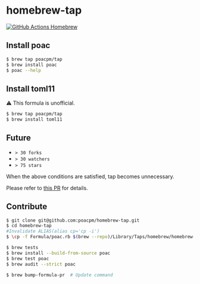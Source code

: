 # homebrew-tap

[![GitHub Actions Homebrew](https://github.com/poacpm/homebrew-tap/workflows/Homebrew/badge.svg?branch=master)](https://github.com/poacpm/homebrew-tap/actions?query=workflow%3A%22Homebrew%22)

## Install poac
```bash
$ brew tap poacpm/tap
$ brew install poac
$ poac --help
```

## Install toml11
:warning: This formula is unofficial.

```bash
$ brew tap poacpm/tap
$ brew install toml11
```

## Future
* `> 30 forks`
* `> 30 watchers`
* `> 75 stars`

When the above conditions are satisfied, tap becomes unnecessary.

Please refer to [this PR](https://github.com/Homebrew/homebrew-core/pull/31860) for details.


## Contribute
```bash
$ git clone git@github.com:poacpm/homebrew-tap.git
$ cd homebrew-tap
#Invalidate ALIAS(alias cp='cp -i')
$ \cp -f Formula/poac.rb $(brew --repo)/Library/Taps/homebrew/homebrew-core/Formula/

$ brew tests
$ brew install --build-from-source poac
$ brew test poac
$ brew audit --strict poac

$ brew bump-formula-pr  # Update command
```
